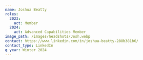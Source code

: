 ```yaml
---
name: Joshua Beatty
roles:
  2023:
    act: Member
  2024:
    act: Advanced Capabilities Member
image_path: /images/headshots/Josh.webp
contact: https://www.linkedin.com/in/joshua-beatty-288b381b6/
contact_type: LinkedIn
g_year: Winter 2024
---
```

